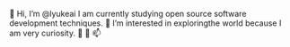 👋 Hi, I’m @lyukeai
I am currently studying open source software development techniques.
👀 I’m interested in exploringthe world because I am very curiosity.
🌱 💞️ 📫 

<!---
lyukeai/lyukeai is a ✨ special ✨ repository because its `README.md` (this file) appears on your GitHub profile.
You can click the Preview link to take a look at your changes.
--->

